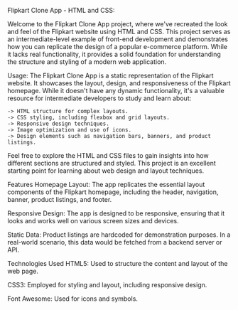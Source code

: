 Flipkart Clone App - HTML and CSS:

Welcome to the Flipkart Clone App project, where we've recreated the look and feel of the Flipkart website using HTML and CSS. This project serves as an intermediate-level example of front-end development and demonstrates how you can replicate the design of a popular e-commerce platform. While it lacks real functionality, it provides a solid foundation for understanding the structure and styling of a modern web application.

Usage:
    The Flipkart Clone App is a static representation of the Flipkart website. It showcases the layout, design, and responsiveness of the Flipkart homepage. While it doesn't have any dynamic functionality, it's a valuable resource for intermediate developers to study and learn about:

    -> HTML structure for complex layouts.
    -> CSS styling, including flexbox and grid layouts.
    -> Responsive design techniques.
    -> Image optimization and use of icons.
    -> Design elements such as navigation bars, banners, and product listings.


Feel free to explore the HTML and CSS files to gain insights into how different sections are structured and styled. This project is an excellent starting 
       point for learning about web design and layout techniques.

Features
   Homepage Layout: The app replicates the essential layout components of the Flipkart homepage, including the header, navigation, banner, product listings, and 
                    footer.

   Responsive Design: The app is designed to be responsive, ensuring that it looks and works well on various screen sizes and devices.

   Static Data: Product listings are hardcoded for demonstration purposes. In a real-world scenario, this data would be fetched from a backend server or API.

Technologies Used
   HTML5: Used to structure the content and layout of the web page.

   CSS3: Employed for styling and layout, including responsive design.

   Font Awesome: Used for icons and symbols.
